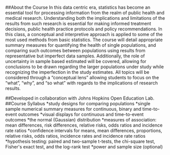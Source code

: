 ##About the Course
In this data centric era, statistics has become an essential tool for processing information from the realm of public health and medical research.  Understanding both the implications and limitations of the results from such research is essential for making informed treatment decisions, public health practice protocols and policy recommendations.  In this class, a conceptual and interpretive approach is applied to some of the most used methods from basic statistics.  The course will detail appropriate summary measures for quantifying the health of single populations, and comparing such outcomes between populations using results from representative but imperfect data samples.  Additionally, the role of uncertainty in sample based estimated will be covered, allowing for conclusions to be drawn regarding the larger populations under study while recognizing the imperfection in the study estimates.  All topics will be considered through a “conceptual lens” allowing students to focus on the “what”, “why”, and “so what” with regards to the implications of research results.


##Developed in collaboration with Johns Hopkins Open Education Lab.
##Course Syllabus
*study designs for comparing populations
*single sample numerical summary measures for continuous, binary and time-to-event outcomes
*visual displays for continuous and time-to-event outcomes
*the normal (Gaussian) distribution
*measures of association: mean differences, risk differences, relative risks, odds ratios and incidence rate ratios
*confidence intervals for means, mean differences, proportions, relative risks, odds ratios, incidence rates and incidence rate ratios
*hypothesis testing: paired and two-sample t-tests, the chi-square test, Fisher's exact test, and the log-rank test
*power and sample size  (optional)
